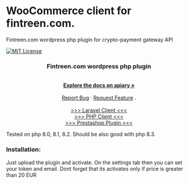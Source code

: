# WooCommerce client for fintreen.com.
Fintreen.com wordpress php plugin for crypto-payment gateway API

[![MIT License][license-shield]][license-url]

<h3 align="center">Fintreen.com wordpress php plugin</h3>

  <p align="center">
    <br />
    <a href="https://fintreen.docs.apiary.io/" target="_blank"><strong>Explore the docs on apiary »</strong></a>
    <br />
    <br />
    <a href="https://github.com/fintreen/woocommerce/issues">Report Bug</a>
    ·
    <a href="https://github.com/fintreen/woocommerce/issues">Request Feature</a>
    .
    <br />
    <br />
    <a href="https://github.com/fintreen/laravel-client">>>> Laravel Client <<<</a>
    <br />
    <a href="https://github.com/fintreen/php-client">>>> PHP Client <<<</a>  
    <br />
    <a href="https://github.com/fintreen/prestashop">>>> Prestashop Plugin <<<</a>
  </p>
</div>

Tested on php 8.0, 8.1, 8.2. Should be also good with php 8.3.

### Installation:

Just upload the plugin and activate. On the settings tab then you can set your token and email.
Dont forget that its activates only if price is greater than 20 EUR


<!-- MARKDOWN LINKS & IMAGES -->
<!-- https://www.markdownguide.org/basic-syntax/#reference-style-links -->
[license-shield]: https://img.shields.io/github/license/othneildrew/Best-README-Template.svg?style=for-the-badge
[license-url]: https://github.com/fintreen/php-client/blob/main/LICENCE.txt
